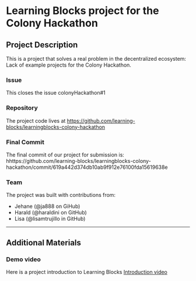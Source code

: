 # Learning Blocks project for the Colony Hackathon

## Project Description
This is a project that solves a real problem in the decentralized ecosystem: Lack of example projects for the Colony Hackathon.

### Issue
This closes the issue colonyHackathon#1

### Repository

The project code lives at https://github.com/learning-blocks/learningblocks-colony-hackathon

### Final Commit
The final commit of our project for submission is:
hhttps://github.com/learning-blocks/learningblocks-colony-hackathon/commit/619a442d374db10ab9f912e76100fda15619638e

### Team
The project was built with contributions from:

- Jehane (@ja888 on GiHub)
- Harald (@haraldini on GitHub)
- Lisa (@lisamtrujillo in GitHub)

---

## Additional Materials

### Demo video
Here is a project introduction to Learning Blocks [Introduction video](https://youtu.be/CuPDP9IHHAc)

